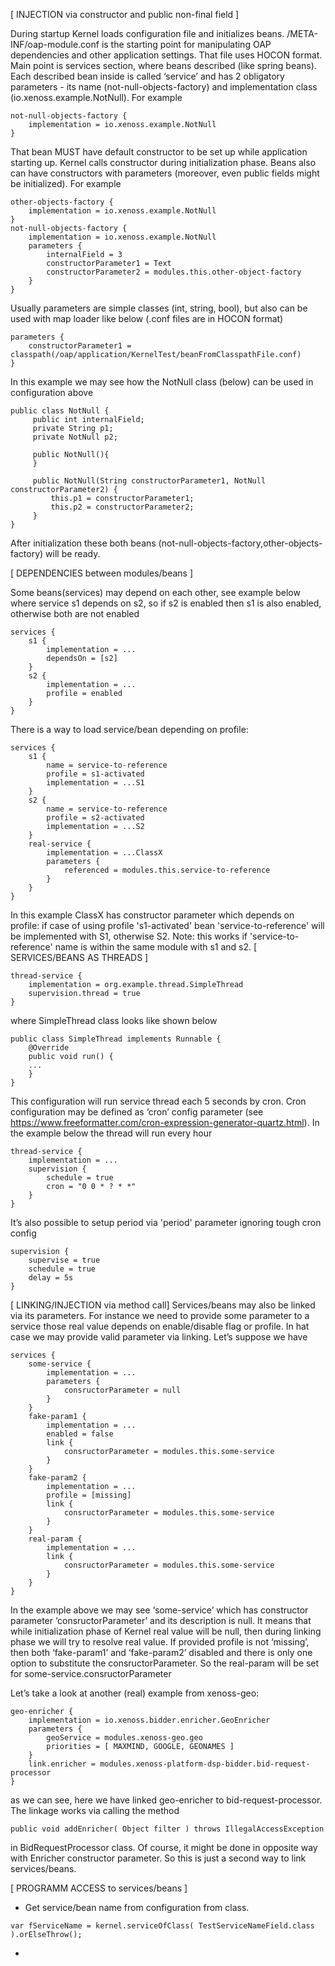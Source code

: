 [ INJECTION via constructor and public non-final field ]

During startup Kernel loads configuration file and initializes beans.
/META-INF/oap-module.conf is the starting point for manipulating OAP dependencies and other application settings. That file uses HOCON format. Main point is services section, where beans described (like spring beans). 
Each described bean inside is called ‘service’ and has 2 obligatory parameters - its name (not-null-objects-factory) and implementation class (io.xenoss.example.NotNull). 
For example

~~~
not-null-objects-factory {
    implementation = io.xenoss.example.NotNull
}
~~~

That bean MUST have default constructor to be set up while application starting up.
Kernel calls constructor during initialization phase. 
Beans also can have constructors with parameters (moreover, even public fields might be initialized). 
For example
~~~
other-objects-factory {
    implementation = io.xenoss.example.NotNull
}
not-null-objects-factory {
    implementation = io.xenoss.example.NotNull
    parameters {
        internalField = 3
        constructorParameter1 = Text
        constructorParameter2 = modules.this.other-object-factory
    }
}
~~~
Usually parameters are simple classes (int, string, bool), but also can be used
with map loader like below (.conf files are in HOCON format)
~~~
parameters {
    constructorParameter1 = classpath(/oap/application/KernelTest/beanFromClasspathFile.conf)
}
~~~
In this example we may see how the NotNull class (below) can be used in configuration above
~~~
public class NotNull {
     public int internalField;
     private String p1;
     private NotNull p2;

     public NotNull(){
     }
     
     public NotNull(String constructorParameter1, NotNull constructorParameter2) {
         this.p1 = constructorParameter1;
         this.p2 = constructorParameter2;
     }
}
~~~
After initialization these both beans (not-null-objects-factory,other-objects-factory) will be ready.

[ DEPENDENCIES between modules/beans ]

Some beans(services) may depend on each other, 
see example below where service s1 depends on s2, so if s2 is enabled then s1 is also enabled, otherwise both are not enabled
~~~
services {  
    s1 {    
        implementation = ...
        dependsOn = [s2]
    }  
    s2 {    
        implementation = ...    
        profile = enabled
    }
}
~~~
There is a way to load service/bean depending on profile:
~~~
services {
    s1 {
        name = service-to-reference
        profile = s1-activated
        implementation = ...S1
    }
    s2 {
        name = service-to-reference
        profile = s2-activated
        implementation = ...S2
    }
    real-service {
        implementation = ...ClassX
        parameters {
            referenced = modules.this.service-to-reference
        }
    }
}
~~~
In this example ClassX has constructor parameter which depends on profile:
if case of using profile 's1-activated' bean 'service-to-reference' will be
implemented with S1, otherwise S2.
Note: this works if 'service-to-reference' name is within the same module with s1 and s2.
[ SERVICES/BEANS AS THREADS ]
~~~
thread-service {  
    implementation = org.example.thread.SimpleThread
    supervision.thread = true
}
~~~
where SimpleThread class looks like shown below
~~~
public class SimpleThread implements Runnable {    
    @Override    
    public void run() {
    ...
    }
}
~~~
This configuration will run service thread each 5 seconds by cron. Cron configuration may be defined as ‘cron’ config parameter (see https://www.freeformatter.com/cron-expression-generator-quartz.html). 
In the example below the thread will run every hour
~~~
thread-service {  
    implementation = ...
    supervision {  
        schedule = true  
        cron = "0 0 * ? * *"
    }
}
~~~
It’s also possible to setup period via 'period' parameter ignoring tough cron config
~~~
supervision {  
    supervise = true  
    schedule = true  
    delay = 5s
}
~~~

[ LINKING/INJECTION via method call]
Services/beans may also be linked via its parameters. For instance we need to provide some parameter to a service those real value depends on enable/disable flag or profile. In hat case we may provide valid parameter via linking. 
Let’s suppose we have
~~~
services {  
    some-service {    
        implementation = ...    
        parameters {
            consructorParameter = null
        }  
    }
    fake-param1 {    
        implementation = ...
        enabled = false
        link {
            consructorParameter = modules.this.some-service
        }
    }
    fake-param2 {    
        implementation = ...
        profile = [missing]
        link {
            consructorParameter = modules.this.some-service
        }
    }
    real-param {    
        implementation = ...
        link {
            consructorParameter = modules.this.some-service
        }
    }
}
~~~
In the example above we may see ‘some-service’ which has constructor parameter ‘consructorParameter’ and its description is null. 
It means that while initialization phase of Kernel real value will be null, then during linking phase we will try to resolve real value. 
If provided profile is not ‘missing’, then both ‘fake-param1’ and ‘fake-param2’ disabled and there is only one option to substitute the consructorParameter. 
So the real-param will be set for some-service.consructorParameter

Let’s take a look at another (real) example from xenoss-geo:
~~~
geo-enricher {  
    implementation = io.xenoss.bidder.enricher.GeoEnricher  
    parameters {    
        geoService = modules.xenoss-geo.geo    
        priorities = [ MAXMIND, GOOGLE, GEONAMES ]  
    }  
    link.enricher = modules.xenoss-platform-dsp-bidder.bid-request-processor
}
~~~
as we can see, here we have linked geo-enricher to bid-request-processor. The linkage works via calling the method
~~~
public void addEnricher( Object filter ) throws IllegalAccessException
~~~
in BidRequestProcessor class. Of course, it might be done in opposite way with Enricher constructor parameter. 
So this is just a second way to link services/beans.

[ PROGRAMM ACCESS to services/beans ]

- Get service/bean name from configuration from class.
~~~
var fServiceName = kernel.serviceOfClass( TestServiceNameField.class ).orElseThrow();
~~~
-